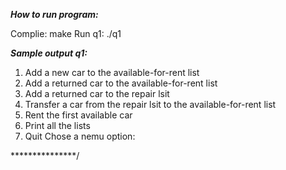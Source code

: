 
***How to run program:***

Complie: make
Run q1: ./q1

***Sample output q1:***

1. Add a new car to the available-for-rent list
2. Add a returned car to the available-for-rent list
3. Add a returned car to the repair lsit
4. Transfer a car from the repair lsit to the available-for-rent list
5. Rent the first available car
6. Print all the lists
7. Quit
Chose a nemu option: 

***************/
